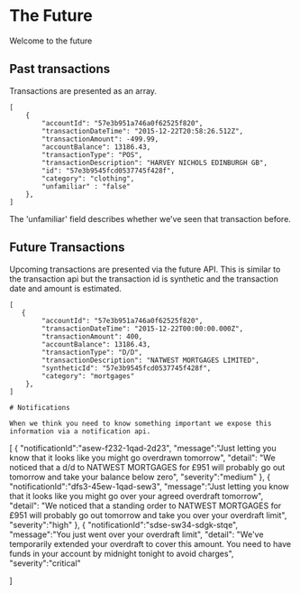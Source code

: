# The Future
Welcome to the future
## Past transactions
Transactions are presented as an array.

```
[
    {
        "accountId": "57e3b951a746a0f62525f820",
        "transactionDateTime": "2015-12-22T20:58:26.512Z",
        "transactionAmount": -499.99,
        "accountBalance": 13186.43,
        "transactionType": "POS",
        "transactionDescription": "HARVEY NICHOLS EDINBURGH GB",
        "id": "57e3b9545fcd0537745f428f",
        "category": "clothing",
        "unfamiliar" : "false"
    },
]
```

The 'unfamiliar' field describes whether we've seen that transaction before.

## Future Transactions
Upcoming transactions are presented via the future API. This is similar to the transaction api but the transaction id is synthetic and the transaction date and amount is estimated.

```
[
   {
        "accountId": "57e3b951a746a0f62525f820",
        "transactionDateTime": "2015-12-22T00:00:00.000Z",
        "transactionAmount": 400,
        "accountBalance": 13186.43,
        "transactionType": "D/D",
        "transactionDescription": "NATWEST MORTGAGES LIMITED",
        "syntheticId": "57e3b9545fcd0537745f428f",
        "category": "mortgages"
    },
]

# Notifications

When we think you need to know something important we expose this information via a notification api.

```
[
    {
        "notificationId":"asew-f232-1qad-2d23",
        "message":"Just letting you know that it looks like you might go overdrawn tomorrow",
        "detail": "We noticed that a d/d to NATWEST MORTGAGES for £951 will probably go out tomorrow and take your balance below zero",
        "severity":"medium"
    },
    {
        "notificationId":"dfs3-45ew-1qad-sew3",
        "message":"Just letting you know that it looks like you might go over your agreed overdraft tomorrow",
        "detail": "We noticed that a standing order to NATWEST MORTGAGES for £951 will probably go out tomorrow and take you over your overdraft limit",
        "severity":"high"
    },
    {
        "notificationId":"sdse-sw34-sdgk-stqe",
        "message":"You just went over your overdraft limit",
        "detail": "We've temporarily extended your overdraft to cover this amount. You need to have funds in your account by midnight tonight to avoid charges",
        "severity":"critical"

]
```
